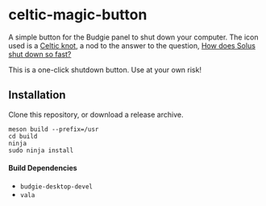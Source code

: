 # celtic-magic-button

A simple button for the Budgie panel to shut down your computer. The icon used is a [Celtic knot](https://en.wikipedia.org/wiki/Celtic_knot), a nod to the answer to the question, [How does Solus shut down so fast?](https://www.reddit.com/r/SolusProject/comments/6uup39/why_does_solus_shut_down_so_quickly/dlvkopm/)

This is a one-click shutdown button. Use at your own risk!

## Installation

Clone this repository, or download a release archive.

```
meson build --prefix=/usr
cd build
ninja
sudo ninja install
```

#### Build Dependencies

* `budgie-desktop-devel`
* `vala`


